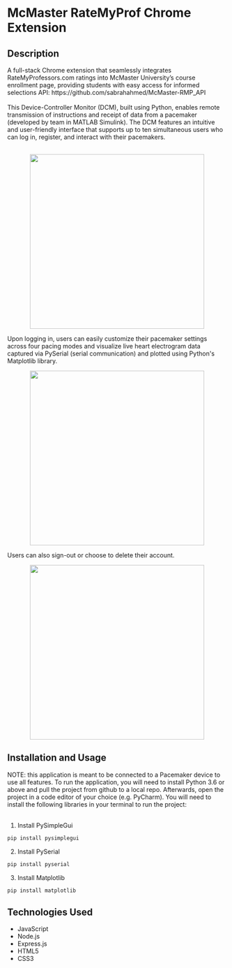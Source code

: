 <h1> McMaster RateMyProf Chrome Extension </h1>

<h2> Description </h2>
A full-stack Chrome extension that seamlessly integrates RateMyProfessors.com ratings into McMaster University’s course enrollment page, providing students with easy access for informed selections
API: https://github.com/sabrahahmed/McMaster-RMP_API<br/>
<br/>
This Device-Controller Monitor (DCM), built using Python, enables remote transmission of instructions and receipt of data from a pacemaker (developed by team in MATLAB Simulink). The DCM features an intuitive and user-friendly interface that supports up to ten simultaneous users who can log in, register, and interact with their pacemakers. 
<br/>
<br/>

<p align="center">
  <img src="https://github.com/sabrahahmed/McMaster-RMP/assets/108163033/a2d5cae4-4294-4b0f-b8e2-c1d5936fcdf5" width="400"/>
</p>

Upon logging in, users can easily customize their pacemaker settings across four pacing modes and visualize live heart electrogram data captured via PySerial (serial communication) and plotted using Python's Matplotlib library.

<p align="center">
  <img src="https://github.com/sabrahahmed/McMaster-RMP/assets/108163033/5e6ddab1-4cac-4c53-a293-9069f2a4e43e" width="400"/>
</p>

Users can also sign-out or choose to delete their account. 

<p align="center">
  <img src="https://github.com/sabrahahmed/McMaster-RMP/assets/108163033/be0c5da6-0a08-4a2b-ac87-3253caaf24fe" width="400"/>
</p>



<h2> Installation and Usage </h2>
NOTE: this application is meant to be connected to a Pacemaker device to use all features. To run the application, you will need to install Python 3.6 or above and pull the project from github to a local repo. Afterwards, open the project in a code editor of your choice (e.g. PyCharm). You will need to install the following libraries in your terminal to run the project: 
<br/>
<br/>

1. Install PySimpleGui
```Bash
pip install pysimplegui
```

2. Install PySerial
```Bash
pip install pyserial
```

3. Install Matplotlib
```Bash
pip install matplotlib
```

<h2> Technologies Used </h2>
<ul>
    <li>JavaScript </li>
    <li>Node.js </li>
    <li>Express.js</li>
    <li>HTML5</li>
    <li>CSS3</li>
</ul>












